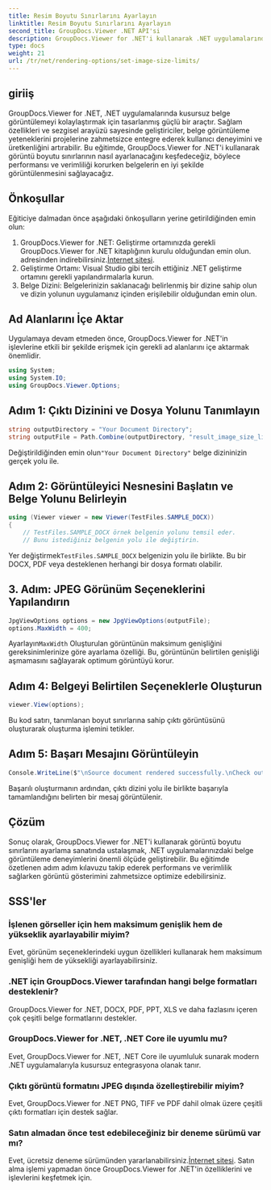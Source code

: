 ```yaml
---
title: Resim Boyutu Sınırlarını Ayarlayın
linktitle: Resim Boyutu Sınırlarını Ayarlayın
second_title: GroupDocs.Viewer .NET API'si
description: GroupDocs.Viewer for .NET'i kullanarak .NET uygulamalarında görüntü boyutu sınırlarını zahmetsizce nasıl ayarlayacağınızı öğrenin ve belge görüntüleme deneyimlerini geliştirin.
type: docs
weight: 21
url: /tr/net/rendering-options/set-image-size-limits/
---
```

## giriiş
GroupDocs.Viewer for .NET, .NET uygulamalarında kusursuz belge görüntülemeyi kolaylaştırmak için tasarlanmış güçlü bir araçtır. Sağlam özellikleri ve sezgisel arayüzü sayesinde geliştiriciler, belge görüntüleme yeteneklerini projelerine zahmetsizce entegre ederek kullanıcı deneyimini ve üretkenliğini artırabilir. Bu eğitimde, GroupDocs.Viewer for .NET'i kullanarak görüntü boyutu sınırlarının nasıl ayarlanacağını keşfedeceğiz, böylece performansı ve verimliliği korurken belgelerin en iyi şekilde görüntülenmesini sağlayacağız.
## Önkoşullar
Eğiticiye dalmadan önce aşağıdaki önkoşulların yerine getirildiğinden emin olun:
1.  GroupDocs.Viewer for .NET: Geliştirme ortamınızda gerekli GroupDocs.Viewer for .NET kitaplığının kurulu olduğundan emin olun. adresinden indirebilirsiniz.[İnternet sitesi](https://releases.groupdocs.com/viewer/net/).
2. Geliştirme Ortamı: Visual Studio gibi tercih ettiğiniz .NET geliştirme ortamını gerekli yapılandırmalarla kurun.
3. Belge Dizini: Belgelerinizin saklanacağı belirlenmiş bir dizine sahip olun ve dizin yolunun uygulamanız içinden erişilebilir olduğundan emin olun.

## Ad Alanlarını İçe Aktar
Uygulamaya devam etmeden önce, GroupDocs.Viewer for .NET'in işlevlerine etkili bir şekilde erişmek için gerekli ad alanlarını içe aktarmak önemlidir.
```csharp
using System;
using System.IO;
using GroupDocs.Viewer.Options;
```
## Adım 1: Çıktı Dizinini ve Dosya Yolunu Tanımlayın
```csharp
string outputDirectory = "Your Document Directory";
string outputFile = Path.Combine(outputDirectory, "result_image_size_limit.jpg");
```
 Değiştirildiğinden emin olun`"Your Document Directory"` belge dizininizin gerçek yolu ile.
## Adım 2: Görüntüleyici Nesnesini Başlatın ve Belge Yolunu Belirleyin
```csharp
using (Viewer viewer = new Viewer(TestFiles.SAMPLE_DOCX))
{
    // TestFiles.SAMPLE_DOCX örnek belgenin yolunu temsil eder.
    // Bunu istediğiniz belgenin yolu ile değiştirin.
```
 Yer değiştirmek`TestFiles.SAMPLE_DOCX` belgenizin yolu ile birlikte. Bu bir DOCX, PDF veya desteklenen herhangi bir dosya formatı olabilir.
## 3. Adım: JPEG Görünüm Seçeneklerini Yapılandırın
```csharp
JpgViewOptions options = new JpgViewOptions(outputFile);
options.MaxWidth = 400;
```
 Ayarlayın`MaxWidth` Oluşturulan görüntünün maksimum genişliğini gereksinimlerinize göre ayarlama özelliği. Bu, görüntünün belirtilen genişliği aşmamasını sağlayarak optimum görüntüyü korur.
## Adım 4: Belgeyi Belirtilen Seçeneklerle Oluşturun
```csharp
viewer.View(options);
```
Bu kod satırı, tanımlanan boyut sınırlarına sahip çıktı görüntüsünü oluşturarak oluşturma işlemini tetikler.
## Adım 5: Başarı Mesajını Görüntüleyin
```csharp
Console.WriteLine($"\nSource document rendered successfully.\nCheck output in {outputDirectory}.");
```
Başarılı oluşturmanın ardından, çıktı dizini yolu ile birlikte başarıyla tamamlandığını belirten bir mesaj görüntülenir.

## Çözüm
Sonuç olarak, GroupDocs.Viewer for .NET'i kullanarak görüntü boyutu sınırlarını ayarlama sanatında ustalaşmak, .NET uygulamalarınızdaki belge görüntüleme deneyimlerini önemli ölçüde geliştirebilir. Bu eğitimde özetlenen adım adım kılavuzu takip ederek performans ve verimlilik sağlarken görüntü gösterimini zahmetsizce optimize edebilirsiniz.
## SSS'ler
### İşlenen görseller için hem maksimum genişlik hem de yükseklik ayarlayabilir miyim?
Evet, görünüm seçeneklerindeki uygun özellikleri kullanarak hem maksimum genişliği hem de yüksekliği ayarlayabilirsiniz.
### .NET için GroupDocs.Viewer tarafından hangi belge formatları desteklenir?
GroupDocs.Viewer for .NET, DOCX, PDF, PPT, XLS ve daha fazlasını içeren çok çeşitli belge formatlarını destekler.
### GroupDocs.Viewer for .NET, .NET Core ile uyumlu mu?
Evet, GroupDocs.Viewer for .NET, .NET Core ile uyumluluk sunarak modern .NET uygulamalarıyla kusursuz entegrasyona olanak tanır.
### Çıktı görüntü formatını JPEG dışında özelleştirebilir miyim?
Evet, GroupDocs.Viewer for .NET PNG, TIFF ve PDF dahil olmak üzere çeşitli çıktı formatları için destek sağlar.
### Satın almadan önce test edebileceğiniz bir deneme sürümü var mı?
 Evet, ücretsiz deneme sürümünden yararlanabilirsiniz.[İnternet sitesi](https://releases.groupdocs.com/viewer/net/). Satın alma işlemi yapmadan önce GroupDocs.Viewer for .NET'in özelliklerini ve işlevlerini keşfetmek için.